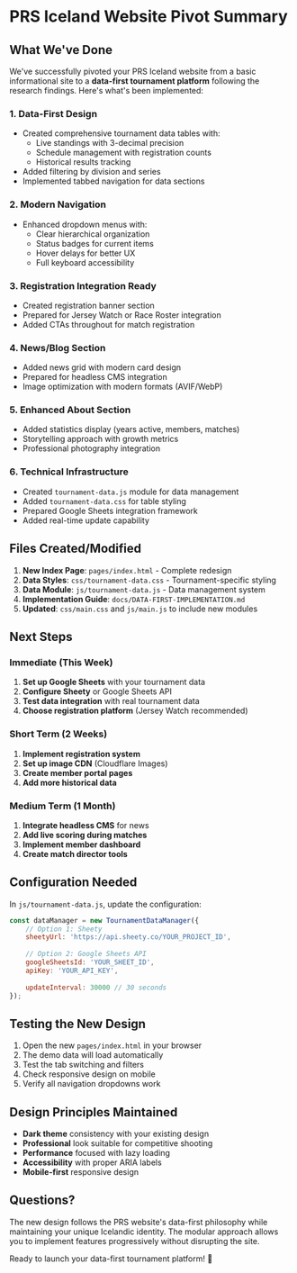 # PRS Iceland Website Pivot Summary

## What We've Done

We've successfully pivoted your PRS Iceland website from a basic informational site to a **data-first tournament platform** following the research findings. Here's what's been implemented:

### 1. **Data-First Design**
- Created comprehensive tournament data tables with:
  - Live standings with 3-decimal precision
  - Schedule management with registration counts
  - Historical results tracking
- Added filtering by division and series
- Implemented tabbed navigation for data sections

### 2. **Modern Navigation**
- Enhanced dropdown menus with:
  - Clear hierarchical organization
  - Status badges for current items
  - Hover delays for better UX
  - Full keyboard accessibility

### 3. **Registration Integration Ready**
- Created registration banner section
- Prepared for Jersey Watch or Race Roster integration
- Added CTAs throughout for match registration

### 4. **News/Blog Section**
- Added news grid with modern card design
- Prepared for headless CMS integration
- Image optimization with modern formats (AVIF/WebP)

### 5. **Enhanced About Section**
- Added statistics display (years active, members, matches)
- Storytelling approach with growth metrics
- Professional photography integration

### 6. **Technical Infrastructure**
- Created `tournament-data.js` module for data management
- Added `tournament-data.css` for table styling
- Prepared Google Sheets integration framework
- Added real-time update capability

## Files Created/Modified

1. **New Index Page**: `pages/index.html` - Complete redesign
2. **Data Styles**: `css/tournament-data.css` - Tournament-specific styling
3. **Data Module**: `js/tournament-data.js` - Data management system
4. **Implementation Guide**: `docs/DATA-FIRST-IMPLEMENTATION.md`
5. **Updated**: `css/main.css` and `js/main.js` to include new modules

## Next Steps

### Immediate (This Week)
1. **Set up Google Sheets** with your tournament data
2. **Configure Sheety** or Google Sheets API
3. **Test data integration** with real tournament data
4. **Choose registration platform** (Jersey Watch recommended)

### Short Term (2 Weeks)
1. **Implement registration system**
2. **Set up image CDN** (Cloudflare Images)
3. **Create member portal pages**
4. **Add more historical data**

### Medium Term (1 Month)
1. **Integrate headless CMS** for news
2. **Add live scoring during matches**
3. **Implement member dashboard**
4. **Create match director tools**

## Configuration Needed

In `js/tournament-data.js`, update the configuration:

```javascript
const dataManager = new TournamentDataManager({
    // Option 1: Sheety
    sheetyUrl: 'https://api.sheety.co/YOUR_PROJECT_ID',
    
    // Option 2: Google Sheets API
    googleSheetsId: 'YOUR_SHEET_ID',
    apiKey: 'YOUR_API_KEY',
    
    updateInterval: 30000 // 30 seconds
});
```

## Testing the New Design

1. Open the new `pages/index.html` in your browser
2. The demo data will load automatically
3. Test the tab switching and filters
4. Check responsive design on mobile
5. Verify all navigation dropdowns work

## Design Principles Maintained

- **Dark theme** consistency with your existing design
- **Professional** look suitable for competitive shooting
- **Performance** focused with lazy loading
- **Accessibility** with proper ARIA labels
- **Mobile-first** responsive design

## Questions?

The new design follows the PRS website's data-first philosophy while maintaining your unique Icelandic identity. The modular approach allows you to implement features progressively without disrupting the site.

Ready to launch your data-first tournament platform! 🎯
